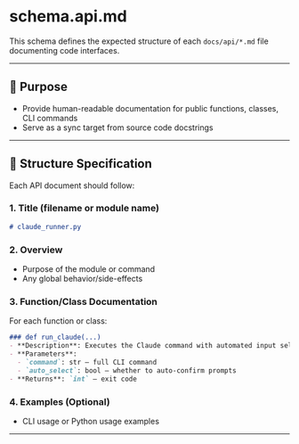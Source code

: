 # schema.api.md

This schema defines the expected structure of each `docs/api/*.md` file documenting code interfaces.

---

## 📘 Purpose

- Provide human-readable documentation for public functions, classes, CLI commands
- Serve as a sync target from source code docstrings

---

## 🧱 Structure Specification

Each API document should follow:

### 1. Title (filename or module name)
```markdown
# claude_runner.py
```

### 2. Overview
- Purpose of the module or command
- Any global behavior/side-effects

### 3. Function/Class Documentation
For each function or class:

```markdown
### def run_claude(...)
- **Description**: Executes the Claude command with automated input selection
- **Parameters**:
  - `command`: str – full CLI command
  - `auto_select`: bool – whether to auto-confirm prompts
- **Returns**: `int` – exit code
```

### 4. Examples (Optional)
- CLI usage or Python usage examples

---
